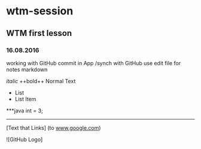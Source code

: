 # wtm-session
## WTM first lesson
### 16.08.2016

working with GitHub
commit in App /synch with GitHub
use edit file for notes
markdown

*italic*
++bold++
Normal Text

- List
- List Item

***java
int = 3;
***

[Text that Links] (to www.google.com)

![GitHub Logo] 

 

